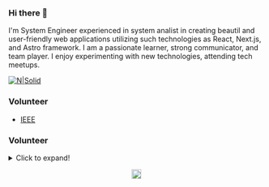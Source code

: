 ### Hi there 👋


I'm System Engineer  experienced in system analist in creating beautil and user-friendly web applications utilizing such technologies as React, Next.js, and Astro framework. I am a passionate learner, strong communicator, and team player. I enjoy experimenting with new technologies, attending tech meetups.

[![N|Solid](https://img.shields.io/badge/LinkedIn-0077B5?style=for-the-badge&logo=linkedin&logoColor=white)](https://www.linkedin.com/in/steve-gomez-dev/)
 

### Volunteer

- [IEEE](https://latinamerica.computer.org/communities/student-branch/)
  
### Volunteer

<details>
  <summary>Click to expand!</summary>
  

 ![Steve's GitHub stats](https://github-readme-stats.vercel.app/api?username=badkitten-bug&show_icons=true&theme=radical)

</details>

<p align="center"> 
 <img src="https://komarev.com/ghpvc/?username=badkitten-bug" alt="Steve Gomez" height=19/> 
</p>
